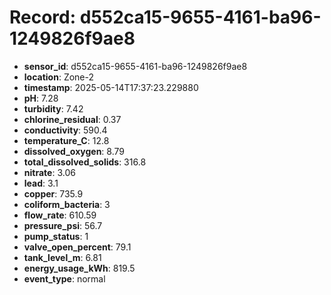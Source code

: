 # Record: d552ca15-9655-4161-ba96-1249826f9ae8

- **sensor_id**: d552ca15-9655-4161-ba96-1249826f9ae8
- **location**: Zone-2
- **timestamp**: 2025-05-14T17:37:23.229880
- **pH**: 7.28
- **turbidity**: 7.42
- **chlorine_residual**: 0.37
- **conductivity**: 590.4
- **temperature_C**: 12.8
- **dissolved_oxygen**: 8.79
- **total_dissolved_solids**: 316.8
- **nitrate**: 3.06
- **lead**: 3.1
- **copper**: 735.9
- **coliform_bacteria**: 3
- **flow_rate**: 610.59
- **pressure_psi**: 56.7
- **pump_status**: 1
- **valve_open_percent**: 79.1
- **tank_level_m**: 6.81
- **energy_usage_kWh**: 819.5
- **event_type**: normal